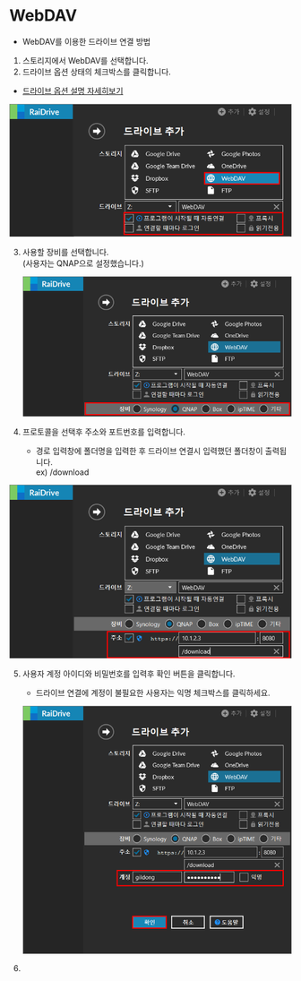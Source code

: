 # WebDAV  

- WebDAV를 이용한 드라이브 연결 방법  


1. 스토리지에서 WebDAV를 선택합니다.  
2. 드라이브 옵션 상태의 체크박스를 클릭합니다.  
- [드라이브 옵션 설명 자세히보기](https://github.com/bin1006/test/blob/master/google_drive.md#%EB%93%9C%EB%9D%BC%EC%9D%B4%EB%B8%8C-%EC%98%B5%EC%85%98-%EC%84%A4%EB%AA%85)


![webdav_01](/webdav_01.PNG?raw=true)  


3. 사용할 장비를 선택합니다.  
   (사용자는 QNAP으로 설정했습니다.)  
   
   
   ![webdav_02](/webdav_02.PNG?raw=true)  
   
   
4. 프로토콜을 선택후 주소와 포트번호를 입력합니다.  
   - 경로 입력창에 폴더명을 입력한 후 드라이브 연결시 입력했던 폴더창이 출력됩니다.  
     ex) /download  
     
![webdav_03](/webdav_03.PNG?raw=true)  


   
5. 사용자 계정 아이디와 비밀번호를 입력후 확인 버튼을 클릭합니다.  
   - 드라이브 연결에 계정이 불필요한 사용자는 익명 체크박스를 클릭하세요.  
   
   ![webdav_04](/webdav_04.PNG?raw=true)  
   
   
6. 
   
